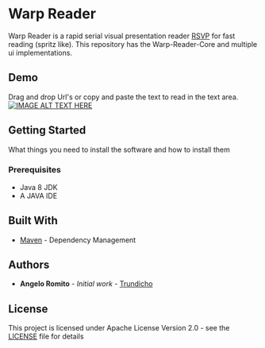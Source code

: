 # Warp Reader
Warp Reader is a rapid serial visual presentation reader [RSVP](https://en.wikipedia.org/wiki/Rapid_serial_visual_presentation) for fast reading (spritz like). This repository has the Warp-Reader-Core and multiple ui implementations.

## Demo
Drag and drop Url's or copy and paste the text to read in the text area.
[![IMAGE ALT TEXT HERE](http://img.youtube.com/vi/DlbKjgIBs-k/0.jpg)](http://www.youtube.com/watch?v=DlbKjgIBs-k)

## Getting Started
What things you need to install the software and how to install them

### Prerequisites

- Java 8 JDK
- A JAVA IDE

## Built With
* [Maven](https://maven.apache.org/) - Dependency Management

## Authors
* **Angelo Romito** - *Initial work* - [Trundicho](https://github.com/Trundicho)

## License
This project is licensed under Apache License Version 2.0 - see the [LICENSE](LICENSE) file for details
